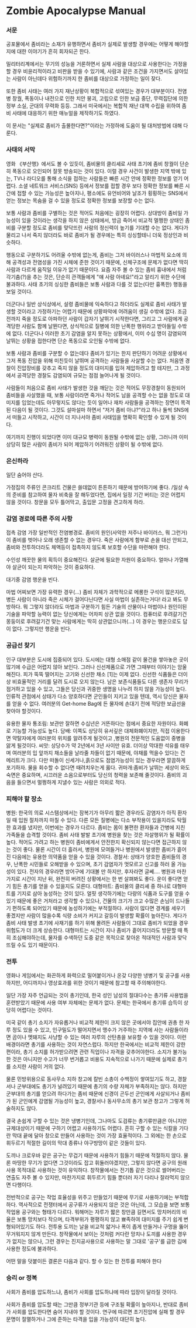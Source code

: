 # Zombie Apocalypse Manual

### 서문
공포물에서 좀비라는 소재가 유행하면서 좀비가 실제로 발생할 경우에는 어떻게 해야할지에 대한 이야기가 흔히 회자되곤 한다.

밀리터리계에서는 무기의 성능을 거론하면서 실제 사람을 대상으로 사용한다는 가정을 할 경우 비윤리적이라고 비판을 받을 수 있기에, 사람과 같은 조건을 가지면서도 살아있는 사람이 아닌데다 위험하기까지 한 좀비를 대상으로 가정하는 일이 잦다.

또한 좀비 사태는 여러 가지 재난상황이 복합적으로 섞여있는 경우가 대부분이다. 전염병 창궐, 폭동이나 내전으로 인한 치안 붕괴, 고립으로 인한 보급 중단, 무력집단에 의한 정부 소실, 군대의 무력화 등등. 그래서 미국에서는 복합적 재난 대책 수립을 위하여 좀비 사태에 대응하기 위한 매뉴얼을 제작하기도 하였다.

이 문서는 "실제로 좀비가 출몰한다면?"이라는 가정하에 도움이 될 대처방법에 대해 다룬다.

### 사태의 서막
영화 《부산행》에서도 볼 수 있듯이, 좀비물의 클리셰로 사태 초기에 좀비 창궐이 단순히 폭동으로 오인되어 잘못 방송되는 것이 있다. 이럴 경우 사건이 발생한 지역 밖에 있는, TV나 라디오를 통해 소식을 접하는 사람들은 빠른 시간 안에 정확한 정보를 얻기 어렵다. 소셜 네트워크 서비스(SNS) 등에서 정보를 접할 경우 보다 정확한 정보를 빠른 시간에 접할 수 있는 가능성은 높아지나, 평소에도 유언비어와 날조가 횡횡하는 SNS에서 얻는 정보는 목숨을 걸 수 있을 정도로 정확한 정보를 보장할 수는 없다.

보통 사람과 좀비를 구별하는 것은 적어도 처음에는 굉장히 어렵다. 상대방이 좀비일 가능성이 있을 것이라는 생각을 하지 않은 상태에서, 방금 죽어서 비교적 멀쩡한 상태인 좀비를 구분할 정도로 좀비를 맞닥뜨린 사람의 정신력이 높기를 기대할 수는 없다. 게다가 물리고 나서 죽지 않더라도 바로 좀비가 될 경우에는 특히 싱싱할테니 더욱 정상인과 비슷하다.

행동으로 구분하기도 어려울 수밖에 없는게, 좀비는 그저 바이러스나 마법적 요소에 의해 공격성과 전염성을 가진 시체에 준한 것이기 때문에, 신체구조에 문제가 없다면 딱히 사람과 다르게 움직일 이유가 없기 때문이다. 요즘 자주 볼 수 있는 좀비 흉내에서 처럼 각기춤(?)을 추는 것은, 단순히 관객들에게 "얘 사람 아녜요!"라고 알리기 위한 수단에 불과하다. 사태 초기의 싱싱한 좀비들은 보통 사람과 다를 것 없는(다만 흉폭한) 행동을 보일 것이다.

더군다나 일반 상식상에서, 설령 좀비물에 익숙하다고 하더라도 실제로 좀비 사태가 발생할 것이라고 가정하기는 어렵기 때문에 상황파악에 어려움이 생길 수밖에 없다. 조금 전까지 죽을 정도로 아파하던 사람이 갑자기 날뛰기 시작한다면, 그리고 그 사람에게 공격당한 사람도 함께 날뛴다면, 상식적으로 질병에 의한 난폭한 행위라고 받아들일 수밖에 없다. 더군다나 이러한 초기 감염을 알지 못하는 상황에서, 이미 수십 명이 감염되여 날뛰는 상황을 접한다면 단순 폭동으로 오인될 수밖에 없다.

보통 사람과 좀비를 구분할 수 없는데다 좀비가 있기는 한지 판단하기 어려운 상황에서 그저 폭동 진압을 위해 미친듯이 날뛰며 공격하는 사람들을 사살할 수는 없다. 처음엔 경찰이 진압장비를 갖추고 죽지 않을 정도의 대미지를 입혀 제압하려고 할 테지만, 그 과정에서 공격당한 경찰도 감염되여 규모는 점점 늘어나게 될 것이다.

사람들이 처음으로 좀비 사태가 발생한 것을 깨닫는 것은 적어도 무장경찰이 동원되어 좀비들을 사살했을 때, 보통 사람이라면 죽거나 적어도 남을 공격할 수는 없을 정도로 대미지를 입었는데도 아무렇지도 않다는 듯이 일어나 재차 사람들을 공격하는 장면이 목격된 다음이 될 것이다. 그것도 설마설마 하면서 "저거 좀비 아냐?"라고 하나 둘씩 SNS에서 떠들고 시작하고, 시간이 더 지나서야 좀비 사태임을 명확히 확인할 수 있게 될 것이다.

여기까지 진행이 되었다면 이미 대규모 병력이 동원될 수밖에 없는 상황, 그러니까 이미 상당히 많은 사람이 좀비가 되어 제압하기 어려워진 상황이 될 수밖에 없다.

### 은신하라
일단 숨어야 산다.

가정집의 주류인 콘크리트 건물은 쓸데없이 튼튼하기 때문에 방어하기에 좋다. /일상 속의 준비를 참고하여 물자 비축을 잘 해두었다면, 집에서 일정 기간 버티는 것은 어렵지 않을 것이다. 창문을 모두 틀어막고, 출입문 고정을 견고하게 하라.

### 감염 경로에 따른 주의 사항
접촉 감염
가장 일반적인 전염병경로. 좀비의 원인(사악한 저주나 바이러스, 뭐 그런거)이 좀비를 벗어나 오래 생존할 수 없는 경우다. 죽은 사람에게 함부로 손을 대선 안되고, 좀비와 전투하더라도 체액등이 접촉하지 않도록 보호할 수단을 마련해야 한다.

수인성
깨끗한 물의 획득이 중요해진다. 살균에 필요한 자원이 중요하다. 얼마나 가열해야 살균이 되는지 파악하는 것이 중요하다.

대기중 감염
행운을 빈다.

마법
어찌보면 가장 유력한 경우(...) 좀비 자체가 과학적으로 메롱한 구석이 많은지라, 병든 사람이 아니라 죽은 시체가 걸어다닌다면 사실 마법이 실존하는거다! 라고 봐도 무방하다. 뭐 그렇지 않더라도 마법과 구분하기 힘든 기술의 산물이나 마법이나 원인이된 기술을 파악할 능력이 없는 당신에게는 어차피 상관 없을 것이다. 컴퓨터로 후려갈기건 몽둥이로 후려갈기건 맞는 사람에게는 딱히 상관없으니까(...) 이 경우는 행운으로도 답이 없다. 그렇지만 행운을 빈다.

### 공급선 찾기
인구 대부분은 도시에 집중되어 있다. 도시에는 대형 소매점 같이 물건을 쌓아놓은 곳이 많기에 수급은 어렵지 않아 보인다. 그러나 신선제품으로 가면 그때부터 이야기는 암울해진다. 피가 뚝뚝 떨어지는 고기와 신선한 채소 [1]는 이제 없다. 신선한 식품들은 더이상 비효율적인 거리를 달려 도시로 오지 않는다. 남은 보존식품들도 다른 생존자 무리가 점거하고 있을 수 있고, 그들은 당신과 귀중한 생명을 나누려 하지 않을 가능성이 높다. 인류적 관점에서 상태가 다소 양호하다면 군인들이 지키고 있을 텐데, 역시 당신은 물자를 얻을 수 없다. 여러분의 Get-home Bag에 든 물자에 손대기 전에 적당한 보급선을 찾아야 할것이다.

유용한 물자
통조림: 보관만 잘하면 수십년은 거뜬하다는 점에서 중요한 자원이다. 화폐로 기능할 가능성도 높다.
담배: 이쪽도 상당히 유서깊은 대체화폐이지만, 직접 이용한다면 약탈자에게 여러분의 위치를 알려주게 될것이고 ,병원의 전문적인 도움없이 중병을 앓게 될것이다.
씨앗: 상당수가 약 2년에서 3년 사이만 유효. 더이상 막대한 석유를 태우며 여러분의 입 앞까지 채소들을 날라줄 차들이 없기 때문에, 야채를 먹을수 있다는 건 메리트가 크다. 다만 떠돌이 신세거나,흙으로도 점염가능성이 있는 경우라면 깔끔하게 포기하자. 물을 회수할 수 없다면 때려치우는게 옳다.
귀마개:좀비가 날뛰는 세상이 와도 숙면은 중요하며, 시끄러운 소음으로부터도 당신의 청력을 보존해 줄것이다. 좀비의 괴음을 들으면서 멀쩡하게 지낼수 있는 사람은 의외로 적다.

### 피해야 할 장소
병원: 한국의 의료 시스템상에서는 잠복기가 아무리 짧은 경우라도 감염자가 아직 환자일 때 입원 절차까지 마칠 수 있다. 다른 모든 질병에는 다소 부작용이 있을지라도 탁월한 효과를 냈지만, 이번에는 경우가 다르다. 좀비는 몸이 불편한 환자들과 간병에 지친 가족들을 습격할 것이다. 좀비 사태 발발 초기에 병원을 찾는 것은 자살행위가 될 확률이 높다. 적어도 가려고 하는 병원이 좀비에게서 안전한지 확신되지 않는다면 접근하지 않는 것이 좋다. 물론 시간이 더 흘러서, 병원에 모여들거나 병원에서 발생한 좀비가 흩어진 다음에는 유용한 의약품을 얻을 수 있을 것이다.
경찰서: 상태가 양호한 좀비들의 경우, 난폭한 시민들로 오해받을 수 있으며, 초기 감염자가 멋모르고 신고를 하러 올 가능성이 있다. 전자의 경우라면 방어구에 기대볼 만 하지만, 후자라면 글쎄…. 병원과 마찬가지로 시간이 지난 뒤, 완전히 버려진 상황에서는 한 번 살펴봐도 좋다. 운이 좋다면 얻기 힘든 총기를 얻을 수 있을지도 모른다.
대형마트: 좀비물의 클리셰 중 하나로 대형마트를 기지로 삼아 농성하는 것이 있다. 얼핏 생각하기에는 다량의 식품과 도구를 얻을 수 있기 때문에 좋은 거처라고 생각할 수 있으나, 건물의 크기가 크고 수많은 손님이 드나들기 편하도록 되어있기 때문에 농성하기에는 부적절하다. 사람이 많다면 경계를 세우기 좋겠지만 사람이 많을수록 식량 소비가 커지고 갈등이 발생할 확률이 높아진다. 게다가 좀비 사태 발생 초기에 사재기를 하기 위해 몰려든 사람들이 그대로 좀비가 되었을 경우 위험도가 더 크게 상승한다. 대형마트는 시간이 지나 좀비가 흩어지더라도 방문할 때 특히 조심해야하는데, 물자를 수색하던 도중 같은 목적으로 찾아온 적대적인 사람과 맞닥뜨릴 수도 있기 때문이다.

### 전투
영화나 게임에서는 화끈하게 화력으로 밀어붙이거나 온갖 다양한 냉병기 및 공구를 사용하지만, 어디까지나 영상효과를 위한 것이기 때문에 참고할 때 주의해야한다.

일단 가장 자주 언급되는 것이 총기인데, 한국 성인 남성의 절대다수는 총기류 사용법을 훈련받았기 때문에 사용 여부 자체에는 문제가 없다. 문제는 한국에서 총기류 습득이 상당히 어렵다는 것이다.

미국 같이 총기 소지가 자유롭거나 비교적 제한이 크지 않은 곳에서야 집안에 권총 한 자루 정도 있을 수 있고, 인구밀도가 떨어지면서 맹수가 거주하는 지역에 사는 사람들이라면 곰이나 멧돼지도 사냥할 수 있는 여러 자루의 산탄총을 보유할 수 있을 것이다. 이런 배경이라면 총기를 사용하는 것이 자연스럽다. 하지만 한국에서는 비교적 제한이 강한 편이라, 총기 소지를 허가받으려면 관련 직업이나 자격을 갖추어야한다. 소지가 불가능한 것은 아니지만 수고가 너무 번거롭고 비용도 지속적으로 나가기 때문에 실제로 총기를 소지한 사람이 거의 없다.

물론 민방위용으로 동사무소 지하 창고에 칼빈 소총이 수백정이 쌓여있기도 하고, 경찰서나 군부대에도 총기가 널려있기 때문에 총기의 수량 자체가 부족하지는 않다. 하지만 군부대의 총기를 얻으려 하다가는 좀비 때문에 신경이 곤두선 군인에게 사살되거나 좀비가 된 군인에게 감염될 가능성이 높고, 경찰서나 동사무소의 총기 보관 창고가 그렇게 허술하지도 않다.

결국 손쉽게 구할 수 있는 것은 냉병기인데, 그나마도 도검류는 총기류만큼은 아니지만 규제대상이기 때문에 구하기 어렵고 사용하기도 어렵다. 흔히 구할 수 있는 식칼을 기다란 막대 끝에 달아 창으로 만들어 사용하는 것이 가장 효율적이다. 그 외에는 한 손으로 휘두르기 적절한 길이의 막대 종류나 야구방망이 같은 것들이 있다.

도끼나 크로우바 같은 공구는 무겁기 때문에 사용하기 힘들기 때문에 적절하지 않다. 물론 마땅한 무기가 없다면 그것이라도 잡고 휘둘러야겠지만, 그렇지 않다면 공구의 원래 사용 목적대로 사용하는 것이 유익하다. 창작물에서는 전기톱 같은 것으로 썰어버리는 연출도 자주 볼 수 있지만, 마찬가지로 휘두르기 힘들 뿐더러 자기 다리나 잘라먹지 않으면 다행이다.

전반적으로 공구는 작업 효율성을 위주고 만들었기 때문에 무기로 사용하기에는 부적합하다. 역사적으로 전쟁터에서 공구류가 사용되지 않은 것은 아닌데, 그 모습을 보면 보통 작업용 공구와는 형태가 다르다. 워해머는 자루가 짧은 창만큼 길면서도 망치머리의 비율은 보통 망치보다 작으며, 타격부위가 평평하지 않고 뾰족하여 대미지를 주기 쉽게 변형되어있기도 하다. 전투용 도끼는 날을 비교적 얇거나 폭이 좁게 만들거나 구멍을 뚫어 무거워지지 않게 만든다. 창작물에서 보이는 것처럼 커다란 망치나 도끼를 사용한 경우가 없지는 않으나, 그런 경우는 진지공사용으로 사용하는 말 그대로 '공구'를 급한 김에 사용한 정도에 불과하다.

어떤 말을 덧붙이든 결론은 다음과 같다. 할 수 있는 한 전투를 피해야 한다

### 승리 or 정복
사회가 좀비를 압도하느냐, 좀비가 사회를 압도하냐에 따라 입장이 달라질 것이다.

사회가 좀비를 압도할 때는 그만큼 정부기관 등에 구조될 확률이 높아지나, 반대로 좀비가 사회를 압도한다면 숨어 지내야 할 것이다. 연구에 따르면 초기진압에 실패 할 경우 문명이 절멸하거나 그에 준하는 타격을 입을 가능성이 대단히 높다.